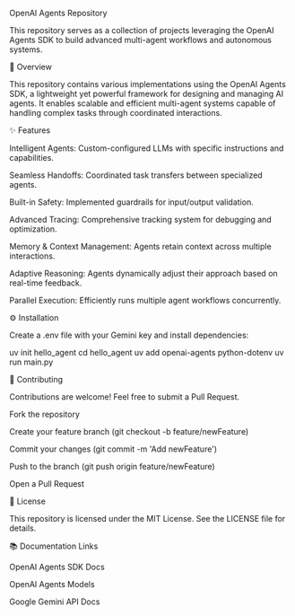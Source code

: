 OpenAI Agents Repository

This repository serves as a collection of projects leveraging the OpenAI Agents SDK to build advanced multi-agent workflows and autonomous systems.

🚀 Overview

This repository contains various implementations using the OpenAI Agents SDK, a lightweight yet powerful framework for designing and managing AI agents. It enables scalable and efficient multi-agent systems capable of handling complex tasks through coordinated interactions.

✨ Features

Intelligent Agents: Custom-configured LLMs with specific instructions and capabilities.

Seamless Handoffs: Coordinated task transfers between specialized agents.

Built-in Safety: Implemented guardrails for input/output validation.

Advanced Tracing: Comprehensive tracking system for debugging and optimization.

Memory & Context Management: Agents retain context across multiple interactions.

Adaptive Reasoning: Agents dynamically adjust their approach based on real-time feedback.

Parallel Execution: Efficiently runs multiple agent workflows concurrently.

⚙️ Installation

Create a .env file with your Gemini key and install dependencies:

uv init hello_agent
cd hello_agent
uv add openai-agents python-dotenv
uv run main.py

🤝 Contributing

Contributions are welcome! Feel free to submit a Pull Request.

Fork the repository

Create your feature branch (git checkout -b feature/newFeature)

Commit your changes (git commit -m 'Add newFeature')

Push to the branch (git push origin feature/newFeature)

Open a Pull Request

📜 License

This repository is licensed under the MIT License. See the LICENSE file for details.

📚 Documentation Links

OpenAI Agents SDK Docs

OpenAI Agents Models

Google Gemini API Docs

